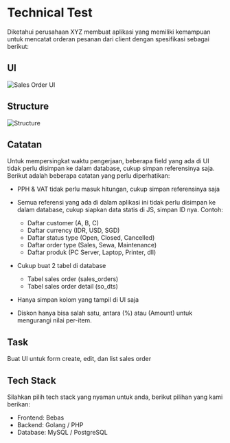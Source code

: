 # Technical Test

Diketahui perusahaan XYZ membuat aplikasi yang memiliki kemampuan untuk mencatat orderan pesanan dari client dengan spesifikasi sebagai berikut:

## UI
![Sales Order UI](https://github.com/user-attachments/assets/9b0c8553-28cc-486f-856e-462c12ff3d85)

## Structure
![Structure](https://github.com/user-attachments/assets/3c734cba-0e30-4cd6-baea-2da0a2bea05a)

## Catatan
Untuk mempersingkat waktu pengerjaan, beberapa field yang ada di UI tidak perlu disimpan ke dalam database, cukup simpan referensinya saja. Berikut adalah beberapa catatan yang perlu diperhatikan:
- PPH & VAT tidak perlu masuk hitungan, cukup simpan referensinya saja
- Semua referensi yang ada di dalam aplikasi ini tidak perlu disimpan ke dalam database, cukup siapkan data statis di JS, simpan ID nya. Contoh:
  - Daftar customer (A, B, C)
  - Daftar currency (IDR, USD, SGD)
  - Daftar status type (Open, Closed, Cancelled)
  - Daftar order type (Sales, Sewa, Maintenance)
  - Daftar produk (PC Server, Laptop, Printer, dll)

- Cukup buat 2 tabel di database
  - Tabel sales order (sales_orders)
  - Tabel sales order detail (so_dts)
- Hanya simpan kolom yang tampil di UI saja
- Diskon hanya bisa salah satu, antara (%) atau (Amount) untuk mengurangi nilai per-item.

## Task
Buat UI untuk form create, edit, dan list sales order

## Tech Stack
Silahkan pilih tech stack yang nyaman untuk anda, berikut pilihan yang kami berikan:
- Frontend: Bebas
- Backend: Golang / PHP
- Database: MySQL / PostgreSQL